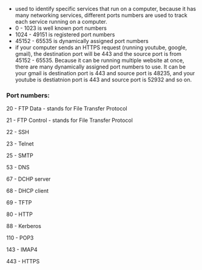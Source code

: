 - used to identify specific services that run on a computer, because it has many networking services, different ports numbers are used to track each service running on a computer.
- 0 - 1023 is well known port numbers
- 1024 - 49151 is registered port numbers
- 45152 - 65535 is dynamically assigned port numbers
- if your computer sends an HTTPS request (running youtube, google, gmail), the destination port will be 443 and the source port is from 45152 - 65535. Because it can be running multiple website at once, there are many dynamically assigned port numbers to use. It can be your gmail is destination port is 443 and source port is 48235, and your youtube is destiatnion port is 443 and source port is 52932 and so on.


### Port numbers:

20 - FTP Data
	- stands for File Transfer Protocol


21 - FTP Control
	- stands for File Transfer Protocol


22 - SSH



23 - Telnet


25 - SMTP


53 - DNS



67 - DCHP server

68 - DHCP client


69 - TFTP

80 - HTTP

88 - Kerberos

110 - POP3


143 - IMAP4


443 - HTTPS












